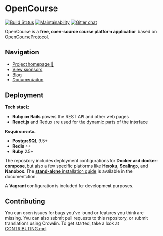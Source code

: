 # OpenCourse

[![Build Status](https://travis-ci.org/thoughtfruit/OpenCourse.svg?branch=master)](https://travis-ci.org/thoughtfruit/OpenCourse)
[![Maintainability](https://api.codeclimate.com/v1/badges/e070221ff88efa70aa9b/maintainability)](https://codeclimate.com/github/thoughtfruit/OpenCourse/maintainability)
[![Gitter chat](https://badges.gitter.im/thoughtfruity/general.png)](https://gitter.im/thoughtfruity/general "Gitter chat")

OpenCourse is a **free, open-source course platform application** based on [OpenCourseProtocol]().

## Navigation

- [Project homepage 🐘]()
- [View sponsors]()
- [Blog]()
- [Documentation]()

[patreon]: http://patreon.com/

## Deployment

**Tech stack:**

- **Ruby on Rails** powers the REST API and other web pages
- **React.js** and Redux are used for the dynamic parts of the interface

**Requirements:**

- **PostgreSQL** 9.5+
- **Redis** 4+
- **Ruby** 2.5+

The repository includes deployment configurations for **Docker and docker-compose**, but also a few specific platforms like **Heroku**, **Scalingo**, and **Nanobox**. The [**stand-alone** installation guide](https://docs.org/admin/install/) is available in the documentation.

A **Vagrant** configuration is included for development purposes.

## Contributing

You can open issues for bugs you've found or features you think are missing. You can also submit pull requests to this repository, or submit translations using Crowdin. To get started, take a look at [CONTRIBUTING.md](CONTRIBUTING.md).
